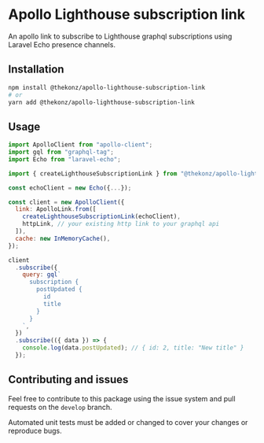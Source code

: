 # Apollo Lighthouse subscription link

An apollo link to subscribe to Lighthouse graphql subscriptions using Laravel Echo presence channels.

## Installation

```bash
npm install @thekonz/apollo-lighthouse-subscription-link
# or
yarn add @thekonz/apollo-lighthouse-subscription-link
```

## Usage

```javascript
import ApolloClient from "apollo-client";
import gql from "graphql-tag";
import Echo from "laravel-echo";

import { createLighthouseSubscriptionLink } from "@thekonz/apollo-lighthouse-subscription-link";

const echoClient = new Echo({...});

const client = new ApolloClient({
  link: ApolloLink.from([
    createLighthouseSubscriptionLink(echoClient),
    httpLink, // your existing http link to your graphql api
  ]),
  cache: new InMemoryCache(),
});

client
  .subscribe({
    query: gql`
      subscription {
        postUpdated {
          id
          title
        }
      }
    `,
  })
  .subscribe(({ data }) => {
    console.log(data.postUpdated); // { id: 2, title: "New title" }
  });
```

## Contributing and issues

Feel free to contribute to this package using the issue system and pull requests on the `develop` branch.

Automated unit tests must be added or changed to cover your changes or reproduce bugs.
